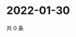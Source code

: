 # 2022-01-30

共 0 条

<!-- BEGIN WEIBO -->
<!-- 最后更新时间 Sun Jan 30 2022 05:11:07 GMT+0800 (China Standard Time) -->

<!-- END WEIBO -->
